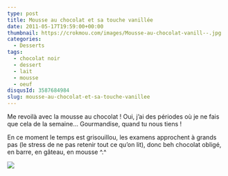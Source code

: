 ```yaml
---
type: post
title: Mousse au chocolat et sa touche vanillée
date: 2011-05-17T19:59:00+00:00
thumbnail: https://crokmou.com/images/Mousse-au-chocolat-vanill--.jpg
categories:
  - Desserts
tags:
  - chocolat noir
  - dessert
  - lait
  - mousse
  - oeuf
disqusId: 3587684984
slug: mousse-au-chocolat-et-sa-touche-vanillee
---
```


Me revoilà avec la mousse au chocolat ! Oui, j’ai des périodes où je ne fais que cela de la semaine… Gourmandise, quand tu nous tiens !

En ce moment le temps est grisouillou, les examens approchent à grands pas (le stress de ne pas retenir tout ce qu’on lit), donc beh chocolat obligé, en barre, en gâteau, en mousse ^.^

[![](http://4.bp.blogspot.com/-bXES67U_fjg/TsFxmeL-4vI/AAAAAAAABJg/Znyob7y7zZw/s1600/Mousse+choco+vanille.jpg)](http://4.bp.blogspot.com/-bXES67U_fjg/TsFxmeL-4vI/AAAAAAAABJg/Znyob7y7zZw/s1600/Mousse+choco+vanille.jpg)

